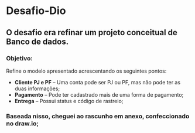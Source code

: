 # Desafio-Dio

## O desafio era refinar um projeto conceitual de Banco de dados.

### Objetivo:
Refine o modelo apresentado acrescentando os seguintes pontos:
- **Cliente PJ e PF** – Uma conta pode ser PJ ou PF, mas não pode ter as duas informações;
- **Pagamento** – Pode ter cadastrado mais de uma forma de pagamento;
- **Entrega** – Possui status e código de rastreio;

### Baseada nisso, cheguei ao rascunho em anexo, confeccionado no draw.io;
